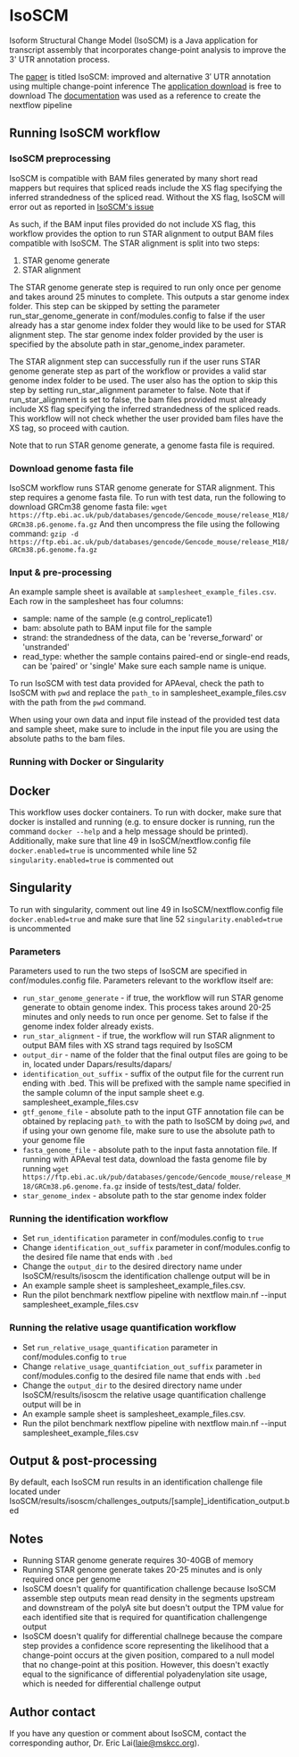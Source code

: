 # IsoSCM
Isoform Structural Change Model (IsoSCM) is a Java application for transcript assembly that incorporates change-point analysis to improve the 3' UTR annotation process.

The [paper](https://rnajournal.cshlp.org/content/21/1/14) is titled IsoSCM: improved and alternative 3′ UTR annotation 
using multiple change-point inference
The [application download](https://github.com/shenkers/isoscm/releases/tag/IsoSCM-2.0.12) is free to download
The [documentation](https://github.com/shenkers/isoscm) was used as a reference to 
create the nextflow pipeline

## Running IsoSCM workflow

### IsoSCM preprocessing
IsoSCM is compatible with BAM files generated by many short read mappers but requires that spliced reads include the XS flag specifying the inferred strandedness of the spliced read. Without the XS flag, IsoSCM will error out as reported in [IsoSCM's issue](https://github.com/shenkers/isoscm/issues/9)

As such, if the BAM input files provided do not include XS flag, this workflow provides the option to run STAR alignment to output BAM files compatible with IsoSCM. The STAR alignment is split into two steps: 
1. STAR genome generate
2. STAR alignment

The STAR genome generate step is required to run only once per genome and takes around 25 minutes to complete. This outputs a star genome index folder. This step can be skipped by setting the parameter run_star_genome_generate in conf/modules.config to false if the user already has a star genome index folder they would like to be used for STAR alignment step. The star genome index folder provided by the user is specified by the absolute path in star_genome_index parameter.

The STAR alignment step can successfully run if the user runs STAR genome generate step as part of the workflow or provides a valid star genome index folder to be used. The user also has the option to skip this step by setting run_star_alignment parameter to false. Note that if run_star_alignment is set to false, the bam files provided must already include XS flag specifying the inferred strandedness of the spliced reads. This workflow will not check whether the user provided bam files have the XS tag, so proceed with caution. 

Note that to run STAR genome generate, a genome fasta file is required. 
 
### Download genome fasta file
IsoSCM workflow runs STAR genome generate for STAR alignment. This step requires a genome fasta file. To run with test data, run the following to download GRCm38 genome fasta file:
`wget https://ftp.ebi.ac.uk/pub/databases/gencode/Gencode_mouse/release_M18/GRCm38.p6.genome.fa.gz`
And then uncompress the file using the following command:
`gzip -d https://ftp.ebi.ac.uk/pub/databases/gencode/Gencode_mouse/release_M18/GRCm38.p6.genome.fa.gz`

### Input & pre-processing
An example sample sheet is available at `samplesheet_example_files.csv`. Each row in the samplesheet has four
columns:

- sample: name of the sample (e.g control_replicate1)
- bam: absolute path to BAM input file for the sample 
- strand: the strandedness of the data, can be 'reverse_forward' or 'unstranded'
- read_type: whether the sample contains paired-end or single-end reads, can be 'paired' or 'single'
Make sure each sample name is unique.

To run IsoSCM with test data provided for APAeval, check the path to IsoSCM with `pwd` and replace 
the `path_to` in samplesheet_example_files.csv with the path 
from the `pwd` command. 

When using your own data and input file instead of the provided test data and sample sheet, make sure to include in the 
input file you are using the absolute paths to the bam files.

### Running with Docker or Singularity
## Docker
This workflow uses docker containers. To run with docker, make sure that docker is installed and running 
(e.g. to ensure docker is running, run the command `docker --help` and a help message should be printed).
Additionally, make sure that line 49 in IsoSCM/nextflow.config file `docker.enabled=true` is uncommented while line
52 `singularity.enabled=true` is commented out

## Singularity
To run with singularity, comment out line 49 in IsoSCM/nextflow.config file `docker.enabled=true` and make sure that line
52 `singularity.enabled=true` is uncommented

### Parameters
Parameters used to run the two steps of IsoSCM are specified in conf/modules.config file. 
Parameters relevant to the workflow itself are:
- `run_star_genome_generate` - if true, the workflow will run STAR genome generate to obtain genome index. This process takes around 20-25 minutes and only needs to run once per genome. Set to false if the genome index folder already exists.
- `run_star_alignment` -  if true, the workflow will run STAR alignment to output BAM files with XS strand tags required by IsoSCM
- `output_dir` - name of the folder that the final output files are going to be in, located under Dapars/results/dapars/
- `identification_out_suffix` - suffix of the output file for the current run ending with .bed. This will be prefixed with the sample name specified in the sample column of the input sample sheet e.g. samplesheet_example_files.csv
- `gtf_genome_file` - absolute path to the input GTF annotation file can be obtained by replacing `path_to` with the path to IsoSCM by doing `pwd`, and if using your own genome file, make sure to use the absolute path to your genome file
- `fasta_genome_file` - absolute path to the input fasta annotation file. If running with APAeval test data, download the fasta genome file by running `wget https://ftp.ebi.ac.uk/pub/databases/gencode/Gencode_mouse/release_M18/GRCm38.p6.genome.fa.gz` inside of tests/test_data/ folder.
- `star_genome_index` - absolute path to the star genome index folder

### Running the identification workflow
- Set `run_identification` parameter in conf/modules.config to `true`
- Change `identification_out_suffix` parameter in conf/modules.config to the desired file name that ends with `.bed`
- Change the `output_dir` to the desired directory name under IsoSCM/results/isoscm the identification challenge output will be in  
- An example sample sheet is samplesheet_example_files.csv.
- Run the pilot benchmark nextflow pipeline with nextflow main.nf --input samplesheet_example_files.csv

### Running the relative usage quantification workflow
- Set `run_relative_usage_quantification` parameter in conf/modules.config to `true`
- Change `relative_usage_quantifciation_out_suffix` parameter in conf/modules.config to the desired file name that ends with `.bed`
- Change the `output_dir` to the desired directory name under IsoSCM/results/isoscm the relative usage quantification challenge output will be in  
- An example sample sheet is samplesheet_example_files.csv.
- Run the pilot benchmark nextflow pipeline with nextflow main.nf --input samplesheet_example_files.csv

## Output & post-processing
By default, each IsoSCM run results in an identification challenge file located under IsoSCM/results/isoscm/challenges_outputs/[sample]_identification_output.bed

## Notes
- Running STAR genome generate requires 30-40GB of memory
- Running STAR genome generate takes 20-25 minutes and is only required once per genome
- IsoSCM doesn't qualify for quantification challenge because IsoSCM assemble step outputs mean read density in the segments upstream and downstream of the polyA site but doesn't output the TPM value for each identified site that is required for quantification challengenge output  
- IsoSCM doesn't qualify for differential challnege because the compare step provides a confidence score representing the likelihood that a change-point occurs at the given position, compared to a null model that no change-point at this position. However, this doesn't exactly equal to the significance of differential polyadenylation site usage, which is needed for differential challenge output

## Author contact
If you have any question or comment about IsoSCM, contact the corresponding author, Dr. Eric Lai(laie@mskcc.org).
